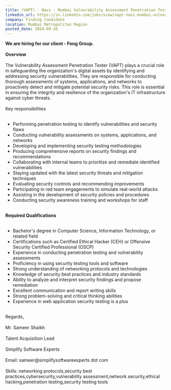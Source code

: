 ```yaml
---
title: (VAPT) - Navi - Mumbai Vulnerability Assessment Penetration Tester
linkedin_url: https://in.linkedin.com/jobs/view/vapt-navi-mumbai-vulnerability-assessment-penetration-tester-at-finding-candidate-4034642189?position=9&pageNum=2&refId=wNz69Xu2wL93BsepAnyl6A%3D%3D&trackingId=rOaRG8%2BgIGvvCcsOc94jCg%3D%3D
company: Finding Candidate
location: Mumbai Metropolitan Region
posted_date: 2024-09-26
---
```


<div class="description__text description__text--rich">
<section class="show-more-less-html" data-max-lines="5">
<div class="show-more-less-html__markup show-more-less-html__markup--clamp-after-5 relative overflow-hidden">
<strong>We are hiring for our client - Feng Group.<br/><br/></strong><strong>Overview<br/><br/></strong>The Vulnerability Assessment Penetration Tester (VAPT) plays a crucial role in safeguarding the organization's digital assets by identifying and addressing security vulnerabilities. They are responsible for conducting thorough assessments of systems, applications, and networks to proactively detect and mitigate potential security risks. This role is essential in ensuring the integrity and resilience of the organization's IT infrastructure against cyber threats.<br/><br/>Key responsibilities<br/><br/><ul><li>Performing penetration testing to identify vulnerabilities and security flaws</li><li>Conducting vulnerability assessments on systems, applications, and networks</li><li>Developing and implementing security testing methodologies</li><li>Producing comprehensive reports on security findings and recommendations</li><li>Collaborating with internal teams to prioritize and remediate identified vulnerabilities</li><li>Staying updated with the latest security threats and mitigation techniques</li><li>Evaluating security controls and recommending improvements</li><li>Participating in red team engagements to simulate real-world attacks</li><li>Assisting in the development of security policies and procedures</li><li>Conducting security awareness training and workshops for staff<br/><br/></li></ul><strong>Required Qualifications<br/><br/></strong><ul><li>Bachelor's degree in Computer Science, Information Technology, or related field</li><li>Certifications such as Certified Ethical Hacker (CEH) or Offensive Security Certified Professional (OSCP)</li><li>Experience in conducting penetration testing and vulnerability assessments</li><li>Proficiency in using security testing tools and software</li><li>Strong understanding of networking protocols and technologies</li><li>Knowledge of security best practices and industry standards</li><li>Ability to analyze and interpret security findings and propose remediation</li><li>Excellent communication and report writing skills</li><li>Strong problem-solving and critical thinking abilities</li><li>Experience in web application security testing is a plus<br/><br/></li></ul>Regards,<br/><br/>Mr. Sameer Shaikh<br/><br/>Talent Acquisition Lead<br/><br/>Simplify Software Experts<br/><br/>Email: sameer@simplifysoftwareexperts dot com<br/><br/>Skills: networking protocols,security best practices,cybersecurity,vulnerability assessment,network security,ethical hacking,penetration testing,security testing tools
        </div>


<!-- --> </section>
</div>